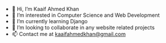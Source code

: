 - 👋 Hi, I’m Kaaif Ahmed Khan
- 👀 I’m interested in Computer Science and Web Development
- 🌱 I’m currently learning Django
- 💞️ I’m looking to collaborate in any website related projects
- 📫 Contact me at kaaifahmedkhan@gmail.com

<!---
KaaifAhmed/KaaifAhmed is a ✨ special ✨ repository because its `README.md` (this file) appears on your GitHub profile.
You can click the Preview link to take a look at your changes.
--->
